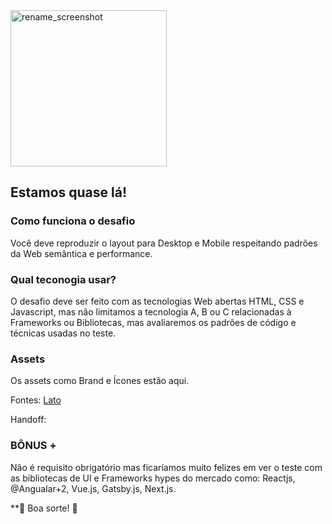 <img width="250" alt="rename_screenshot" src="http://owli.com.br/wp-content/themes/thewriter/assets/images/logo-07.png">

## Estamos quase lá!

### Como funciona o desafio
Você deve reproduzir o layout para Desktop e Mobile respeitando padrões da Web semântica e performance.

### Qual teconogia usar?
O desafio deve ser feito com as tecnologias Web abertas HTML, CSS e Javascript, mas não limitamos a tecnologia A, B ou C relacionadas à Frameworks ou Bibliotecas, mas avaliaremos os padrões de código e técnicas usadas no teste.

### Assets ###
Os assets como Brand e Ícones estão aqui.

Fontes: [Lato](https://fonts.google.com/specimen/Lato)

Handoff: 

### BÔNUS + ###
Não é requisito obrigatório mas ficaríamos muito felizes em ver o teste com as bibliotecas de UI e Frameworks hypes do mercado como: Reactjs, @Angualar+2, Vue.js, Gatsby.js, Next.js.

**:rocket: Boa sorte! :rocket:
